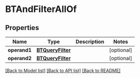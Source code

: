# BTAndFilterAllOf

## Properties
Name | Type | Description | Notes
------------ | ------------- | ------------- | -------------
**operand1** | [**BTQueryFilter**](BTQueryFilter.md) |  | [optional] 
**operand2** | [**BTQueryFilter**](BTQueryFilter.md) |  | [optional] 

[[Back to Model list]](../README.md#documentation-for-models) [[Back to API list]](../README.md#documentation-for-api-endpoints) [[Back to README]](../README.md)


